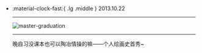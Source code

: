 #  

<div class="grid cards" markdown>

-   :material-clock-fast:{ .lg .middle } 2013.10.22

    ---

    <a><img alt="master-graduation" loading="lazy" src="../img/20131022.jpg" /></a>

    ---

    晚自习没课本也可以陶冶情操的嘛——个人绘画史首秀~

</div>
